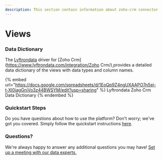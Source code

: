 ```yaml
---
description: This section contain information about zoho-crm connector views information
---
```


# Views

### Data Dictionary

The [Lyftrondata](https://www.lyftrondata.com/) driver for [Zoho Crm](https://www.lyftrondata.com/integration/Zoho Crm/)[ ](https://www.lyftrondata.com/integration/zoho-crm/)provides a detailed data dictionary of the views with data types and column names.

{% embed url="https://docs.google.com/spreadsheets/d/1EoQp9Z4ngUXAAPO7n5ei-t-Xl0iagGniVo3z44BWSYM/edit?usp=sharing" %}
Lyftrondata Zoho Crm Data Dictionary
{% endembed %}

### Quickstart Steps

Do you have questions about how to use the platform? Don't worry; we've got you covered. Simply follow the quickstart instructions [here](../../../../quickstart-steps.md).

### Questions? <a href="#questions" id="questions"></a>

We're always happy to answer any additional questions you may have! [Set up a meeting with our data experts.](https://www.lyftrondata.com/book-a-meeting/)


